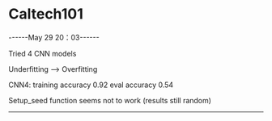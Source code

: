 # Caltech101

------May 29 20：03------

Tried 4 CNN models

Underfitting --> Overfitting

CNN4: training accuracy 0.92 eval accuracy 0.54

Setup_seed function seems not to work (results still random)

---------------------------

